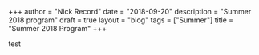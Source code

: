 +++ 
author = "Nick Record" 
date = "2018-09-20" 
description = "Summer 2018 program" 
draft = true 
layout = "blog" 
tags = ["Summer"] 
title = "Summer 2018 Program"
+++

test
